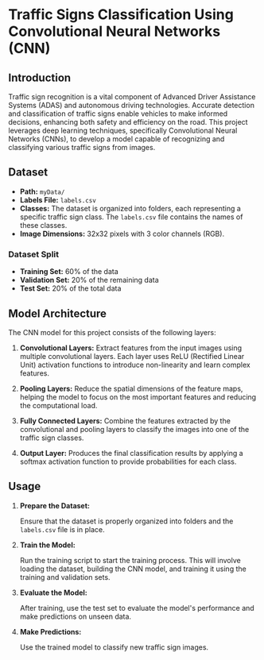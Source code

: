 # Traffic Signs Classification Using Convolutional Neural Networks (CNN)

## Introduction

Traffic sign recognition is a vital component of Advanced Driver Assistance Systems (ADAS) and autonomous driving technologies. Accurate detection and classification of traffic signs enable vehicles to make informed decisions, enhancing both safety and efficiency on the road. This project leverages deep learning techniques, specifically Convolutional Neural Networks (CNNs), to develop a model capable of recognizing and classifying various traffic signs from images.

## Dataset

- **Path:** `myData/`
- **Labels File:** `labels.csv`
- **Classes:** The dataset is organized into folders, each representing a specific traffic sign class. The `labels.csv` file contains the names of these classes.
- **Image Dimensions:** 32x32 pixels with 3 color channels (RGB).

### Dataset Split

- **Training Set:** 60% of the data
- **Validation Set:** 20% of the remaining data
- **Test Set:** 20% of the total data

## Model Architecture

The CNN model for this project consists of the following layers:

1. **Convolutional Layers:** Extract features from the input images using multiple convolutional layers. Each layer uses ReLU (Rectified Linear Unit) activation functions to introduce non-linearity and learn complex features.

2. **Pooling Layers:** Reduce the spatial dimensions of the feature maps, helping the model to focus on the most important features and reducing the computational load.

3. **Fully Connected Layers:** Combine the features extracted by the convolutional and pooling layers to classify the images into one of the traffic sign classes.

4. **Output Layer:** Produces the final classification results by applying a softmax activation function to provide probabilities for each class.

## Usage

1. **Prepare the Dataset:**

   Ensure that the dataset is properly organized into folders and the `labels.csv` file is in place.

2. **Train the Model:**

    Run the training script to start the training process. This will involve loading the dataset, building the CNN model, and training it using the training and validation sets.

3. **Evaluate the Model:**

    After training, use the test set to evaluate the model's performance and make predictions on unseen data.


4. **Make Predictions:**

    Use the trained model to classify new traffic sign images.




